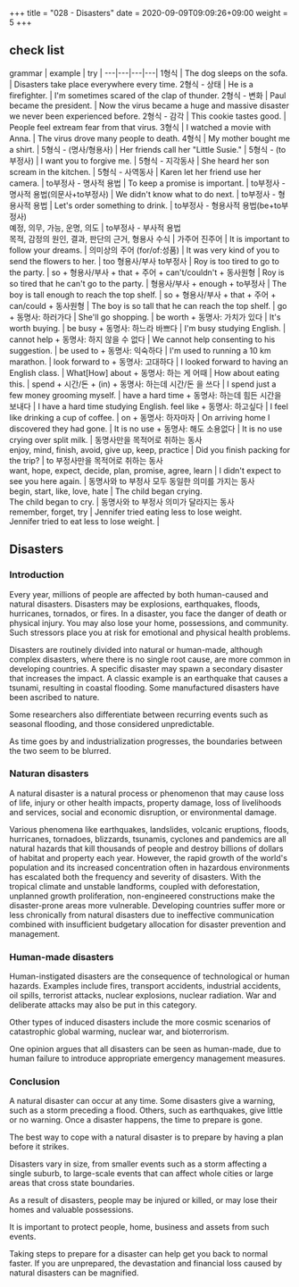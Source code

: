 +++
title = "028 - Disasters"
date =  2020-09-09T09:09:26+09:00
weight = 5
+++


## check list

 grammar | example | try |
---|---|---|---|
1형식 |  The dog sleeps on the sofa. | Disasters take place everywhere every time.
2형식 - 상태 | He is a firefighter. | I'm sometimes scared of the clap of thunder.
2형식 - 변화 | Paul became the president. | Now the virus became a huge and massive disaster we never been experienced before.
2형식 - 감각 | This cookie tastes good. | People feel extream fear from that virus.
3형식 | I watched a movie with Anna. | The virus drove many people to death.
4형식 | My mother bought me a shirt. | 
5형식 - (명사/형용사) | Her friends call her "Little Susie." | 
5형식 - (to부정사) | I want you to forgive me. | 
5형식 - 지각동사 | She heard her son scream in the kitchen. | 
5형식 - 사역동사 | Karen let her friend use her camera. | 
to부정사 - 명사적 용법 | To keep a promise is important. | 
to부정사 - 명사적 용법(의문사+to부정사) | We didn't know what to do next. | 
to부정사 - 형용사적 용법 | Let's order something to drink. | 
to부정사 - 형용사적 용법(be+to부정사)</br> 예정, 의무, 가능, 운명, 의도 |
to부정사 - 부사적 용법</br> 목적, 감정의 원인, 결과, 판단의 근거, 형용사 수식 | 
가주어 진주어 | It is important to follow your dreams. | 
의미상의 주어 (for/of:성품) | It was very kind of you to send the flowers to her. |
too 형용사/부사 to부정사 | Roy is too tired to go to the party. | 
so + 형용사/부사 + that + 주어 + can't/couldn't + 동사원형 | Roy is so tired that he can't go to the party. |
형용사/부사 + enough + to부정사 | The boy is tall enough to reach the top shelf. |
so + 형용사/부사 + that + 주어 + can/could + 동사원형 | The boy is so tall that he can reach the top shelf. | 
go + 동명사: 하러가다 | She'll go shopping. |
be worth + 동명사: 가치가 있다 | It's worth buying. |
be busy + 동명사: 하느라 바쁘다 | I'm busy studying English. |
cannot help + 동명사: 하지 않을 수 없다 | We cannot help consenting to his suggestion. |
be used to + 동명사: 익숙하다 | I'm used to running a 10 km marathon. |
look forward to + 동명사: 고대하다 | I looked forward to having an English class. |
What[How] about + 동명사: 하는 게 어때 | How about eating this. |
spend + 시간/돈 + (in) + 동명사: 하는데 시간/돈 을 쓰다 | I spend just a few money grooming myself. |
have a hard time + 동명사: 하는데 힘든 시간을 보내다 | I have a hard time studying English.
feel like + 동명사: 하고싶다 | I feel like drinking a cup of coffee. |
on + 동명사: 하자마자 | On arriving home I discovered they had gone. |
It is no use + 동명사: 해도 소용없다 | It is no use crying over split milk. |
동명사만을 목적어로 취하는 동사<br>enjoy, mind, finish, avoid, give up, keep, practice | Did you finish packing for the trip? |
to 부정사만을 목적어로 취하는 동사<br>want, hope, expect, decide, plan, promise, agree, learn | I didn't expect to see you here again. |
동명사와 to 부정사 모두 동일한 의미를 가지는 동사<br>begin, start, like, love, hate | The child began crying.<br>The child began to cry. |
동명사와 to 부정사 의미가 달라지는 동사<br>remember, forget, try | Jennifer tried eating less to lose weight.<br>Jennifer tried to eat less to lose weight. |

## Disasters

### Introduction

Every year, millions of people are affected by both human-caused and natural disasters. Disasters may be explosions, earthquakes, floods, hurricanes, tornados, or fires. In a disaster, you face the danger of death or physical injury. You may also lose your home, possessions, and community. Such stressors place you at risk for emotional and physical health problems.

Disasters are routinely divided into natural or human-made, although complex disasters, where there is no single root cause, are more common in developing countries. A specific disaster may spawn a secondary disaster that increases the impact. A classic example is an earthquake that causes a tsunami, resulting in coastal flooding. Some manufactured disasters have been ascribed to nature.

Some researchers also differentiate between recurring events such as seasonal flooding, and those considered unpredictable.

As time goes by and industrialization progresses, the boundaries between the two seem to be blurred.

### Naturan disasters

A natural disaster is a natural process or phenomenon that may cause loss of life, injury or other health impacts, property damage, loss of livelihoods and services, social and economic disruption, or environmental damage.

Various phenomena like earthquakes, landslides, volcanic eruptions, floods, hurricanes, tornadoes, blizzards, tsunamis, cyclones and pandemics are all natural hazards that kill thousands of people and destroy billions of dollars of habitat and property each year. However, the rapid growth of the world's population and its increased concentration often in hazardous environments has escalated both the frequency and severity of disasters. With the tropical climate and unstable landforms, coupled with deforestation, unplanned growth proliferation, non-engineered constructions make the disaster-prone areas more vulnerable. Developing countries suffer more or less chronically from natural disasters due to ineffective communication combined with insufficient budgetary allocation for disaster prevention and management.

### Human-made disasters

Human-instigated disasters are the consequence of technological or human hazards. Examples include fires, transport accidents, industrial accidents, oil spills, terrorist attacks, nuclear explosions, nuclear radiation. War and deliberate attacks may also be put in this category.

Other types of induced disasters include the more cosmic scenarios of catastrophic global warming, nuclear war, and bioterrorism.

One opinion argues that all disasters can be seen as human-made, due to human failure to introduce appropriate emergency management measures.

### Conclusion

A natural disaster can occur at any time. Some disasters give a warning, such as a storm preceding a flood. Others, such as earthquakes, give little or no warning. Once a disaster happens, the time to prepare is gone.

The best way to cope with a natural disaster is to prepare by having a plan before it strikes.

Disasters vary in size, from smaller events such as a storm affecting a single suburb, to large-scale events that can affect whole cities or large areas that cross state boundaries.

As a result of disasters, people may be injured or killed, or may lose their homes and valuable possessions.

It is important to protect people, home, business and assets from such events. 

Taking steps to prepare for a disaster can help get you back to normal faster. If you are unprepared, the devastation and financial loss caused by natural disasters can be magnified.
